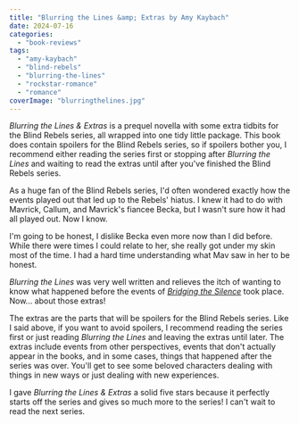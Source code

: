 ```yaml
---
title: "Blurring the Lines &amp; Extras by Amy Kaybach"
date: 2024-07-16
categories: 
  - "book-reviews"
tags: 
  - "amy-kaybach"
  - "blind-rebels"
  - "blurring-the-lines"
  - "rockstar-romance"
  - "romance"
coverImage: "blurringthelines.jpg"
---
```


_Blurring the Lines & Extras_ is a prequel novella with some extra tidbits for the Blind Rebels series, all wrapped into one tidy little package. This book does contain spoilers for the Blind Rebels series, so if spoilers bother you, I recommend either reading the series first or stopping after _Blurring the Lines_ and waiting to read the extras until after you've finished the Blind Rebels series.

As a huge fan of the Blind Rebels series, I'd often wondered exactly how the events played out that led up to the Rebels' hiatus. I knew it had to do with Mavrick, Callum, and Mavrick's fiancee Becka, but I wasn't sure how it had all played out. Now I know.

I'm going to be honest, I dislike Becka even more now than I did before. While there were times I could relate to her, she really got under my skin most of the time. I had a hard time understanding what Mav saw in her to be honest.

_Blurring the Lines_ was very well written and relieves the itch of wanting to know what happened before the events of _[Bridging the Silence](https://www.charlisbookbox.com/bridging-the-silence-by-amy-kaybach/)_ took place. Now... about those extras!

The extras are the parts that will be spoilers for the Blind Rebels series. Like I said above, if you want to avoid spoilers, I recommend reading the series first or just reading _Blurring the Lines_ and leaving the extras until later. The extras include events from other perspectives, events that don't actually appear in the books, and in some cases, things that happened after the series was over. You'll get to see some beloved characters dealing with things in new ways or just dealing with new experiences.

I gave _Blurring the Lines & Extras_ a solid five stars because it perfectly starts off the series and gives so much more to the series! I can't wait to read the next series.
